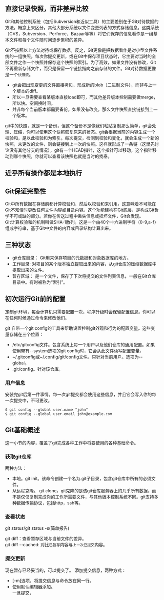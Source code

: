## 直接记录快照，而非差异比较   
Git和其他控制系统（包括Subversion和近似工具）的主要差别在于Git对待数据的方法。概念上来区分，其他大部分系统以文件变更列表的方式存储信息。这类系统（CVS，Subversion、Perforce、Bazaar等等）将它们保存的信息看作是一组基本文件和每个文件随时间逐步累积的差异。  

Git不按照以上方法对待或保存数据。反之，Git更像是把数据看作是对小型文件系统的一组快照。每次你提交更新，或在Git中保存项目状态时，它主要对当时的全部文件之作一个快照并保存这个快照的索引。为了高效，如果文件没有修改，Git不再重新存储文件，而只是保留一个链接指向之前存储的文件。Git对待数据更像是一个`快照流`。   

>  
- git会把出现变更的文件直接拷贝，形成新的blob（二进制文件），而非与上一个版本的diff。   
- 所以一旦需要查看某版本直接load即可，而其他差异版本控制需要做merge，所以快。空间换时间。     
- 并非每个当前版本都需要备份，如果没有改变，那么文件快照直接链接到上一个版本。  
>  
git中的快照，就是一个备份，但这个备份不是像我们粘贴复制那么简单，git会处理、压缩，你可以使用这个快照恢复原来的状态。git会根据当前的内容生成一个校验和，是以此校验和为索引。每次提交，检测到校验和变化，就会生成一个新的快照，未更改的文件，则会链接到上一次的快照。这样就形成了一条链（这里先讨论没有其他分支的情况），git有一个HEAD指针，这个指针可以移动，这个指针移动到哪个快照，你就可以查看该快照也就是当时的找泰。  

## 近乎所有操作都是本地执行   

## Git保证完整性   
Git中所有数据在存储前都计算校验和，然后以校验和来引用。这意味着不可能在Git不知情时更改任何文件内容或目录内容。这个功能建构在Git底层，是构成Git哲学不可或缺的部分。若你在传送过程中丢失信息或损坏文件，GIt会发现。  
GIt计算校验和的机制叫做SHA-1散列。这是一个由40个十六进制字符（0-9,a-f）组成字符串，基于Git中文件的内容或目录结构计算出来。  


## 三种状态   
- git仓库目录： Git用来保存项目的元数据和对象数据库的地方。     
- 工作目录: 对项目的某个版本独立提取出来的内容，从git仓库的压缩数据库中提取出来的文件。   
- 暂存区域： 是一个文件，保存了下次将提交的文件列表信息，一般在Git仓库目录中。有时被称为“索引”。   

## 初次运行Git前的配置   
定制git环境，每台计算机只需要配置一次，程序升级时会保留配置信息。你可以在任何时候通过命令来修改他们。  

git 自带一个git config的工具来帮助设置控制git外观和行为的配置变量。这些变量存储在三个位置：   
- /etc/gitconfig文件。包含系统上每一个用户以及他们仓库的通用配置。如果使用带有--system选项的git config时，它会从此文件读写配置变量。      
- ~/.gitconfig或~/.config/git/config文件。只针对当前用户。选项为--global。   
- .git/config。针对该仓库。   

### 用户信息   
安装完git后第一件事情。每一次git提交都会使用这些信息，并且它会写入你的每一次提交中，不可更改。
```
$ git config --global user.name "john"
$ git config --global user.email john@example.com
```


## Git基础概述  
这一小节的内容，覆盖了git完成各种工作中将要使用的各种基础命令。   

### 获取git仓库  
两种方法：  
- 本地。git init。该命令创建一个名为.git子目录，包含git仓库中所有的必须文件。  
- 从远程克隆。 git clone。git克隆的是该git仓库服务器上的几乎所有数据，而不是仅仅复制完成你的工作所需要文件，与其他版本控制系统不同。git支持多种数据传输协议，包括http，ssh等。   

### 查看状态  
git status/git status -s(简单报告)   

git diff：查看暂存区域与当前文件的差异。   
git diff --cached: 对比`已暂存`内容与`上一次已提交`内容。  

### 提交更新  
现在暂存已经妥当的，可以提交了。
添加提交信息，两种方式：
- [-m]选项，将提交信息与命令放在同一行。  
- 使用默认编辑器添加。   
一旦提交，
